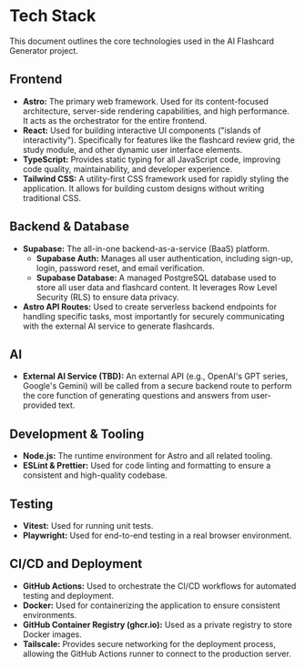 # Tech Stack

This document outlines the core technologies used in the AI Flashcard Generator project.

## Frontend

- **Astro:** The primary web framework. Used for its content-focused architecture, server-side rendering capabilities, and high performance. It acts as the orchestrator for the entire frontend.
- **React:** Used for building interactive UI components ("islands of interactivity"). Specifically for features like the flashcard review grid, the study module, and other dynamic user interface elements.
- **TypeScript:** Provides static typing for all JavaScript code, improving code quality, maintainability, and developer experience.
- **Tailwind CSS:** A utility-first CSS framework used for rapidly styling the application. It allows for building custom designs without writing traditional CSS.

## Backend & Database

- **Supabase:** The all-in-one backend-as-a-service (BaaS) platform.
  - **Supabase Auth:** Manages all user authentication, including sign-up, login, password reset, and email verification.
  - **Supabase Database:** A managed PostgreSQL database used to store all user data and flashcard content. It leverages Row Level Security (RLS) to ensure data privacy.
- **Astro API Routes:** Used to create serverless backend endpoints for handling specific tasks, most importantly for securely communicating with the external AI service to generate flashcards.

## AI

- **External AI Service (TBD):** An external API (e.g., OpenAI's GPT series, Google's Gemini) will be called from a secure backend route to perform the core function of generating questions and answers from user-provided text.

## Development & Tooling

- **Node.js:** The runtime environment for Astro and all related tooling.
- **ESLint & Prettier:** Used for code linting and formatting to ensure a consistent and high-quality codebase.

## Testing

- **Vitest:** Used for running unit tests.
- **Playwright:** Used for end-to-end testing in a real browser environment.

## CI/CD and Deployment

- **GitHub Actions:** Used to orchestrate the CI/CD workflows for automated testing and deployment.
- **Docker:** Used for containerizing the application to ensure consistent environments.
- **GitHub Container Registry (ghcr.io):** Used as a private registry to store Docker images.
- **Tailscale:** Provides secure networking for the deployment process, allowing the GitHub Actions runner to connect to the production server.
